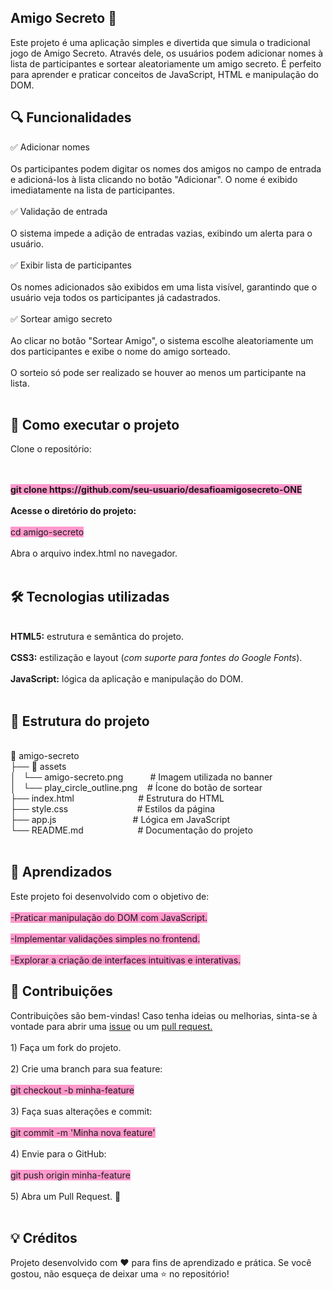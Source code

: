 <h2>Amigo Secreto 🎁</h2>
<p>Este projeto &eacute; uma aplica&ccedil;&atilde;o simples e divertida que simula o tradicional jogo de Amigo Secreto. Atrav&eacute;s dele, os usu&aacute;rios podem adicionar nomes &agrave; lista de participantes e sortear aleatoriamente um amigo secreto. &Eacute; perfeito para aprender e praticar conceitos de JavaScript, HTML e manipula&ccedil;&atilde;o do DOM.</p>
<h2>🔍 Funcionalidades</h2>
<p>✅ Adicionar nomes<br /><br />Os participantes podem digitar os nomes dos amigos no campo de entrada e adicion&aacute;-los &agrave; lista clicando no bot&atilde;o "Adicionar". O nome &eacute; exibido imediatamente na lista de participantes.<br /><br />✅ Valida&ccedil;&atilde;o de entrada<br /><br />O sistema impede a adi&ccedil;&atilde;o de entradas vazias, exibindo um alerta para o usu&aacute;rio.<br /><br />✅ Exibir lista de participantes<br /><br />Os nomes adicionados s&atilde;o exibidos em uma lista vis&iacute;vel, garantindo que o usu&aacute;rio veja todos os participantes j&aacute; cadastrados.<br /><br />✅ Sortear amigo secreto<br /><br />Ao clicar no bot&atilde;o "Sortear Amigo", o sistema escolhe aleatoriamente um dos participantes e exibe o nome do amigo sorteado.<br /><br />O sorteio s&oacute; pode ser realizado se houver ao menos um participante na lista.<br /><br /></p>
<h2>🚀 Como executar o projeto</h2>
<p><b></b>Clone o reposit&oacute;rio:</p><b><br /><br /><span style="background-color: #ff99cc;">git clone https://github.com/seu-usuario/desafioamigosecreto-ONE</span><br /><br /><b></b>Acesse o diret&oacute;rio do projeto:</b><br /><br /><span style="background-color: #ff99cc;">cd amigo-secreto</span><br /><br /><b></b>Abra o arquivo index.html no navegador.</b><br /><br /></p>
<h2>🛠️ Tecnologias utilizadas</h2>
<p><br /><strong>HTML5:</strong> estrutura e sem&acirc;ntica do projeto.<br /><br /><strong>CSS3:</strong> estiliza&ccedil;&atilde;o e layout (<em>com suporte para fontes do Google Fonts</em>).<br /><br /><strong>JavaScript:</strong> l&oacute;gica da aplica&ccedil;&atilde;o e manipula&ccedil;&atilde;o do DOM.<br /><br /></p>
<h2>📁 Estrutura do projeto</h2>
<p><br />📂 amigo-secreto<br />├── 📁 assets<br />│&nbsp;&nbsp; └── amigo-secreto.png&nbsp;&nbsp;&nbsp; &nbsp; &nbsp; &nbsp;&nbsp; # Imagem utilizada no banner<br />│&nbsp;&nbsp; └── play_circle_outline.png&nbsp; &nbsp; # &Iacute;cone do bot&atilde;o de sortear<br />├── index.html&nbsp;&nbsp;&nbsp;&nbsp;&nbsp;&nbsp;&nbsp;&nbsp;&nbsp;&nbsp;&nbsp;&nbsp;&nbsp;&nbsp; &nbsp; &nbsp; &nbsp; &nbsp; &nbsp;&nbsp; # Estrutura do HTML<br />├── style.css&nbsp;&nbsp;&nbsp;&nbsp;&nbsp;&nbsp;&nbsp;&nbsp;&nbsp;&nbsp;&nbsp;&nbsp;&nbsp; &nbsp; &nbsp; &nbsp; &nbsp; &nbsp; &nbsp;&nbsp;&nbsp; # Estilos da p&aacute;gina<br />├── app.js&nbsp;&nbsp;&nbsp;&nbsp;&nbsp;&nbsp;&nbsp;&nbsp;&nbsp;&nbsp;&nbsp;&nbsp;&nbsp;&nbsp;&nbsp;&nbsp;&nbsp;&nbsp;&nbsp; &nbsp; &nbsp; &nbsp; &nbsp; &nbsp;&nbsp; # L&oacute;gica em JavaScript<br />└── README.md&nbsp;&nbsp;&nbsp;&nbsp;&nbsp;&nbsp;&nbsp;&nbsp;&nbsp;&nbsp;&nbsp;&nbsp;&nbsp;&nbsp;&nbsp; &nbsp; &nbsp; &nbsp; # Documenta&ccedil;&atilde;o do projeto<br /><br /></p>
<h2>🎯 Aprendizados</h2>
<p>Este projeto foi desenvolvido com o objetivo de:<br /><br /><span style="background-color: #ff99cc;">-Praticar manipula&ccedil;&atilde;o do DOM com JavaScript.</span><br /><br /><span style="background-color: #ff99cc;">-Implementar valida&ccedil;&otilde;es simples no frontend.</span><br /><br /><span style="background-color: #ff99cc;">-Explorar a cria&ccedil;&atilde;o de interfaces intuitivas e interativas.</span></p>
<h2>🤝 Contribui&ccedil;&otilde;es</h2>
<p>Contribui&ccedil;&otilde;es s&atilde;o bem-vindas! Caso tenha ideias ou melhorias, sinta-se &agrave; vontade para abrir uma <span style="text-decoration: underline;">issue</span> ou um <span style="text-decoration: underline;">pull request.</span><br /><br />1) Fa&ccedil;a um fork do projeto.<br /><br />2) Crie uma branch para sua feature:<br /><br /><span style="background-color: #ff99cc;">git checkout -b minha-feature</span><br /><br />3) Fa&ccedil;a suas altera&ccedil;&otilde;es e commit:<br /><br /><span style="background-color: #ff99cc;">git commit -m 'Minha nova feature'</span><br /><br />4) Envie para o GitHub:<br /><br /><span style="background-color: #ff99cc;">git push origin minha-feature</span><br /><br />5) Abra um Pull Request. 🚀<br /><br /></p>
<h2>💡 Cr&eacute;ditos</h2>
<p>Projeto desenvolvido com ❤️ para fins de aprendizado e pr&aacute;tica. Se voc&ecirc; gostou, n&atilde;o esque&ccedil;a de deixar uma ⭐ no reposit&oacute;rio!<br /><br /></p>
